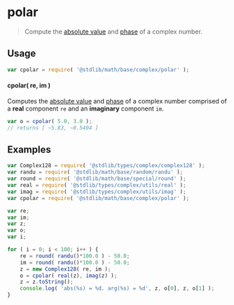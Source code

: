 # polar

> Compute the [absolute value][@stdlib/math/base/complex/abs] and [phase][@stdlib/math/base/complex/phase] of a complex number.


<section class="intro">

</section>

<!-- /.intro -->


<section class="usage">

## Usage

``` javascript
var cpolar = require( '@stdlib/math/base/complex/polar' );
```

#### cpolar( re, im )

Computes the [absolute value][@stdlib/math/base/complex/abs] and [phase][@stdlib/math/base/complex/phase] of a complex number comprised of a __real__ component `re` and an __imaginary__ component `im`.

``` javascript
var o = cpolar( 5.0, 3.0 );
// returns [ ~5.83, ~0.5404 ]
```

</section>

<!-- /.usage -->


<section class="examples">

## Examples

``` javascript
var Complex128 = require( '@stdlib/types/complex/complex128' );
var randu = require( '@stdlib/math/base/random/randu' );
var round = require( '@stdlib/math/base/special/round' );
var real = require( '@stdlib/types/complex/utils/real' );
var imag = require( '@stdlib/types/complex/utils/imag' );
var cpolar = require( '@stdlib/math/base/complex/polar' );

var re;
var im;
var z;
var o;
var i;

for ( i = 0; i < 100; i++ ) {
    re = round( randu()*100.0 ) - 50.0;
    im = round( randu()*100.0 ) - 50.0;
    z = new Complex128( re, im );
    o = cpolar( real(z), imag(z) );
    z = z.toString();
    console.log( 'abs(%s) = %d. arg(%s) = %d', z, o[0], z, o[1] );
}
```

</section>

<!-- /.examples -->


<section class="links">

[@stdlib/math/base/complex/abs]: https://github.com/stdlib-js/stdlib
[@stdlib/math/base/complex/phase]: https://github.com/stdlib-js/stdlib

</section>

<!-- /.links -->
